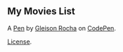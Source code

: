 My Movies List
--------------


A [Pen](https://codepen.io/glucasmr/pen/oNGPLwN) by [Gleison Rocha](https://codepen.io/glucasmr) on [CodePen](https://codepen.io).

[License](https://codepen.io/glucasmr/pen/oNGPLwN/license).